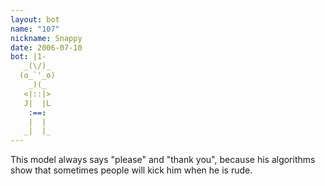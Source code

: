 ```yaml
---
layout: bot
name: "107"
nickname: Snappy
date: 2006-07-10
bot: |1-
   _(\/)_ 
  (o_`'_o)
    _)(_  
   <|::|> 
   J|  |L 
    :==:  
    |  |  
   _|  |_ 
---
```

This model always says "please" and "thank you", because his algorithms show that sometimes people will kick him when he is rude.
